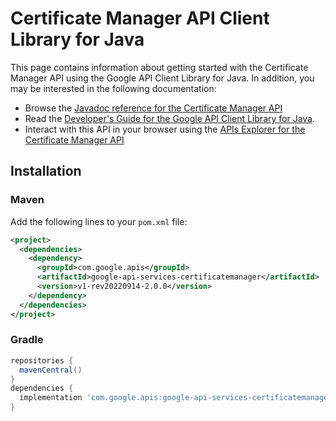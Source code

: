 # Certificate Manager API Client Library for Java



This page contains information about getting started with the Certificate Manager API
using the Google API Client Library for Java. In addition, you may be interested
in the following documentation:

* Browse the [Javadoc reference for the Certificate Manager API][javadoc]
* Read the [Developer's Guide for the Google API Client Library for Java][google-api-client].
* Interact with this API in your browser using the [APIs Explorer for the Certificate Manager API][api-explorer]

## Installation

### Maven

Add the following lines to your `pom.xml` file:

```xml
<project>
  <dependencies>
    <dependency>
      <groupId>com.google.apis</groupId>
      <artifactId>google-api-services-certificatemanager</artifactId>
      <version>v1-rev20220914-2.0.0</version>
    </dependency>
  </dependencies>
</project>
```

### Gradle

```gradle
repositories {
  mavenCentral()
}
dependencies {
  implementation 'com.google.apis:google-api-services-certificatemanager:v1-rev20220914-2.0.0'
}
```

[javadoc]: https://googleapis.dev/java/google-api-services-certificatemanager/latest/index.html
[google-api-client]: https://github.com/googleapis/google-api-java-client/
[api-explorer]: https://developers.google.com/apis-explorer/#p/certificatemanager/v1/
